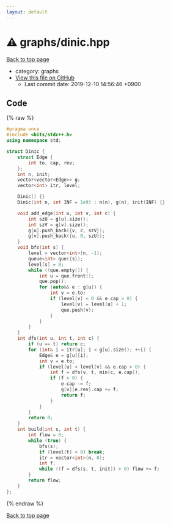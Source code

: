 ```yaml
---
layout: default
---
```


<!-- mathjax config similar to math.stackexchange -->
<script type="text/javascript" async
  src="https://cdnjs.cloudflare.com/ajax/libs/mathjax/2.7.5/MathJax.js?config=TeX-MML-AM_CHTML">
</script>
<script type="text/x-mathjax-config">
  MathJax.Hub.Config({
    TeX: { equationNumbers: { autoNumber: "AMS" }},
    tex2jax: {
      inlineMath: [ ['$','$'] ],
      processEscapes: true
    },
    "HTML-CSS": { matchFontHeight: false },
    displayAlign: "left",
    displayIndent: "2em"
  });
</script>

<script type="text/javascript" src="https://cdnjs.cloudflare.com/ajax/libs/jquery/3.4.1/jquery.min.js"></script>
<script src="https://cdn.jsdelivr.net/npm/jquery-balloon-js@1.1.2/jquery.balloon.min.js" integrity="sha256-ZEYs9VrgAeNuPvs15E39OsyOJaIkXEEt10fzxJ20+2I=" crossorigin="anonymous"></script>
<script type="text/javascript" src="../../assets/js/copy-button.js"></script>
<link rel="stylesheet" href="../../assets/css/copy-button.css" />


# :warning: graphs/dinic.hpp
<a href="../../index.html">Back to top page</a>

* category: graphs
* <a href="{{ site.github.repository_url }}/blob/master/graphs/dinic.hpp">View this file on GitHub</a>
    - Last commit date: 2019-12-10 14:56:46 +0900




## Code
{% raw %}
```cpp
#pragma once
#include <bits/stdc++.h>
using namespace std;

struct Dinic {
    struct Edge {
        int to, cap, rev;
    };
    int n, init;
    vector<vector<Edge>> g;
    vector<int> itr, level;

    Dinic() {}
    Dinic(int n, int INF = 1e9) : n(n), g(n), init(INF) {}

    void add_edge(int u, int v, int c) {
        int szU = g[u].size();
        int szV = g[v].size();
        g[u].push_back({v, c, szV});
        g[v].push_back({u, 0, szU});
    }
    void bfs(int s) {
        level = vector<int>(n, -1);
        queue<int> que({s});
        level[s] = 0;
        while (!que.empty()) {
            int u = que.front();
            que.pop();
            for (auto&& e : g[u]) {
                int v = e.to;
                if (level[v] < 0 && e.cap > 0) {
                    level[v] = level[u] + 1;
                    que.push(v);
                }
            }
        }
    }
    int dfs(int u, int t, int c) {
        if (u == t) return c;
        for (int& i = itr[u]; i < g[u].size(); ++i) {
            Edge& e = g[u][i];
            int v = e.to;
            if (level[u] < level[v] && e.cap > 0) {
                int f = dfs(v, t, min(c, e.cap));
                if (f > 0) {
                    e.cap -= f;
                    g[v][e.rev].cap += f;
                    return f;
                }
            }
        }
        return 0;
    }
    int build(int s, int t) {
        int flow = 0;
        while (true) {
            bfs(s);
            if (level[t] < 0) break;
            itr = vector<int>(n, 0);
            int f;
            while ((f = dfs(s, t, init)) > 0) flow += f;
        }
        return flow;
    }
};
```
{% endraw %}

<a href="../../index.html">Back to top page</a>

